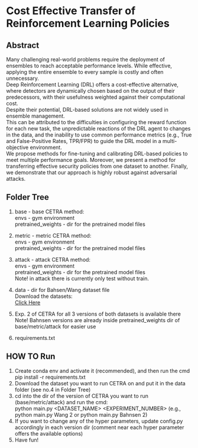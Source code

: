 # Cost Effective Transfer of Reinforcement Learning Policies
## Abstract
Many challenging real-world problems require the deployment of ensembles to reach acceptable performance levels. While effective, applying the entire ensemble to every sample is costly and often unnecessary. <br>
Deep Reinforcement Learning (DRL) offers a cost-effective alternative, where detectors are dynamically chosen based on the output of their predecessors, with their usefulness weighted against their computational cost. <br>
Despite their potential, DRL-based solutions are not widely used in ensemble management. <br>
This can be attributed to the difficulties in configuring the reward function for each new task, the unpredictable reactions of the DRL agent to changes in the data, and the inability to use common performance metrics (e.g., True and False-Positive Rates, TPR/FPR) to guide the DRL model in a multi-objective environment. <br> 
We propose methods for fine-tuning and calibrating DRL-based policies to meet multiple performance goals. Moreover, we present a method for transferring effective security policies from one dataset to another. Finally, we demonstrate that our approach is highly robust against adversarial attacks. <br>

## Folder Tree
1. base - base CETRA method: <br>
envs - gym environment<br>
pretrained_weights - dir for the pretrained model files <br>

2. metric - metric CETRA method: <br>
envs - gym environment<br>
pretrained_weights - dir for the pretrained model files <br>

3. attack - attack CETRA method: <br>
envs - gym environment<br>
pretrained_weights - dir for the pretrained model files <br>
Note! in attack there is currently only test without train. <br>

4. data - dir for Bahsen/Wang dataset file <br>
Download the datasets: <br>
[Click Here](https://drive.google.com/drive/folders/1rg5Fs638uM2eei5Z9o0xbDMTkKSkgXuB?usp=sharing) <br>

5. Exp. 2 of CETRA for all 3 versions of both datasets is available there <br>
Note! Bahnsen versions are already inside pretrained_weights dir of base/metric/attack for easier use  <br>

6. requirements.txt <br>

## HOW TO Run

1. Create conda env and activate it (recommended), and then run the cmd pip install -r requirements.txt <br>
2. Download the dataset you want to run CETRA on and put it in the data folder (see no.4 in Folder Tree)  <br>
3. cd into the dir of the version of CETRA you want to run (base/metric/attack) and run the cmd: <br>
	python main.py <DATASET_NAME> <EXPERIMENT_NUMBER> (e.g., python main.py Wang 2 or python main.py Bahnsen 2)<br>
4. If you want to change any of the hyper parameters, update config.py accordingly in each version dir (comment near each hyper parameter offers the available options) <br>
5. Have fun!


